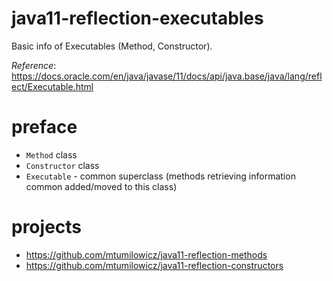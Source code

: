 # java11-reflection-executables
Basic info of Executables (Method, Constructor).

_Reference_: https://docs.oracle.com/en/java/javase/11/docs/api/java.base/java/lang/reflect/Executable.html

# preface
* `Method` class
* `Constructor` class
* `Executable` - common superclass (methods retrieving information 
common added/moved to this class)

# projects
* https://github.com/mtumilowicz/java11-reflection-methods
* https://github.com/mtumilowicz/java11-reflection-constructors 